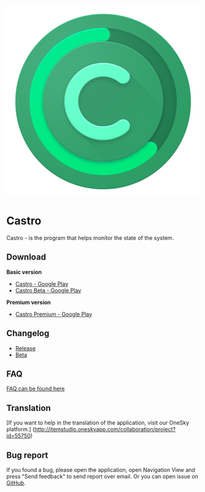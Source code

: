 ![Castro Logo](/images/icon.png)
# Castro
Castro - is the program that helps monitor the state of the system.

## Download
**Basic version**
- [Castro - Google Play](https://play.google.com/store/apps/details?id=com.itemstudio.castro)
- [Castro Beta - Google Play](https://play.google.com/apps/testing/com.itemstudio.castro)  

**Premium version**
- [Castro Premium - Google Play](https://play.google.com/store/apps/details?id=com.itemstudio.castro.pro)

## Changelog
- [Release](CHANGELOG_RELEASE.md)
- [Beta](CHANGELOG_BETA.md)

## FAQ
[FAQ can be found here](FAQ.md)

## Translation
[If you want to help in the translation of the application, visit our OneSky platform.] (http://itemstudio.oneskyapp.com/collaboration/project?id=55750)

## Bug report
If you found a bug, please open the application, open Navigation View and press "Send feedback" to send report over email. Or you can open issue on [GitHub](https://github.com/MenosGrante/Castro/issues).